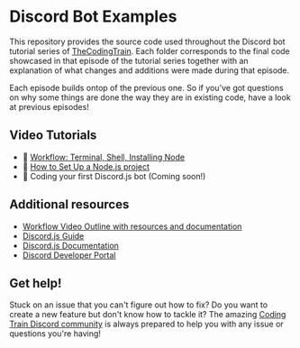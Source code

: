 # Discord Bot Examples

This repository provides the source code used throughout the Discord bot tutorial series of [TheCodingTrain](https://www.youtube.com/@TheCodingTrain). Each folder corresponds to the final code showcased in that episode of the tutorial series together with an explanation of what changes and additions were made during that episode.

Each episode builds ontop of the previous one. So if you've got questions on why some things are done the way they are in existing code, have a look at previous episodes!

## Video Tutorials
* 🚂 [Workflow: Terminal, Shell, Installing Node](https://thecodingtrain.com/tracks/discord-bots/discord/2023-workflow)
* 🚂 [How to Set Up a Node.js project](https://thecodingtrain.com/tracks/discord-bots/discord/setup-node-project)
* 🚂 Coding your first Discord.js bot (Coming soon!)

## Additional resources

-   [Workflow Video Outline with resources and documentation](https://github.com/CodingTrain/Discord-Bot-Examples/wiki/Workflow:-Terminal,-Shell,-Node,-VSCode)
-   [Discord.js Guide](https://discordjs.guide/)
-   [Discord.js Documentation](https://discord.js.org/#/docs/main/stable/general/welcome)
-   [Discord Developer Portal](https://discord.com/developers/applications/)

## Get help!

Stuck on an issue that you can't figure out how to fix? Do you want to create a new feature but don't know how to tackle it? The amazing [Coding Train Discord community](https://thecodingtrain.com/discord) is always prepared to help you with any issue or questions you're having!

